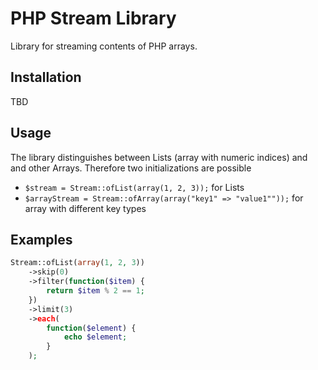 # PHP Stream Library
Library for streaming contents of PHP arrays.

## Installation
TBD

## Usage
The library distinguishes between Lists (array with numeric indices) and and other Arrays.
Therefore two initializations are possible

* `$stream = Stream::ofList(array(1, 2, 3));` for Lists
* `$arrayStream = Stream::ofArray(array("key1" => "value1""));` for array with different key types

## Examples
```php
Stream::ofList(array(1, 2, 3))
    ->skip(0)
    ->filter(function($item) {
        return $item % 2 == 1;
    })
    ->limit(3)
    ->each(
        function($element) {
            echo $element;
        }
    );
```
